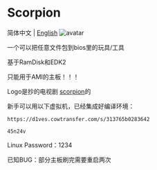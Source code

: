 # Scorpion
简体中文 | [English](https://github.com/d1ves/Scorpion/blob/master/README.md)
![avatar](https://raw.githubusercontent.com/d1ves/Scropion/master/scorpion.jpg)

一个可以把任意文件包到bios里的玩具/工具

基于RamDisk和EDK2

只能用于AMI的主板！！！

Logo是抄的电视剧 [scorpion](https://en.wikipedia.org/wiki/Scorpion_(TV_series))的

新手可以用以下虚拟机，已经集成好编译环境：

`https://d1ves.cowtransfer.com/s/313765b0283642`

`45n24v`

Linux Password：1234

已知BUG：部分主板刷完需要重启两次
